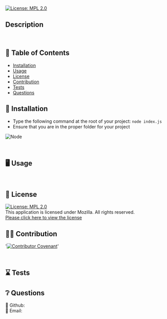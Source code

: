 # <p align="center">  </p>
  
  [![License: MPL 2.0](https://img.shields.io/badge/License-MPL%202.0-brightgreen.svg)](https://opensource.org/licenses/MPL-2.0) 
  <br />

  ## Description
  
  <br />
  
  
  

  ## :open_book: Table of Contents
  * [Installation](#installation)
  * [Usage](#usage)
  * [License](#license)
  * [Contribution](#contribution)
  * [Tests](#tests)
  * [Questions](#questions)

  

  ## :wrench: Installation
  <a name="installation"></a>
  * Type the following command at the root of your project:
  ``node index.js``
  * Ensure that you are in the proper folder for your project
  
  ![Node](https://user-images.githubusercontent.com/77510555/118427210-ec875900-b689-11eb-8bd9-0808646d7cd6.png)

  <br />


  ## :desktop_computer: Usage
  <a name="usage"></a>
  <br />
  
  

  ## :scroll: License 
  [![License: MPL 2.0](https://img.shields.io/badge/License-MPL%202.0-brightgreen.svg)](https://opensource.org/licenses/MPL-2.0)
  <br />This application is licensed under Mozilla. All rights reserved.<br />[Please click here to view the license](https://www.mozilla.org/en-US/MPL/2.0/FAQ/)


  ## :weight_lifting_man: Contribution
  '[![Contributor Covenant](https://img.shields.io/badge/Contributor%20Covenant-2.0-4baaaa.svg)](code_of_conduct.md)'

  <br /><a name="contribution"></a>
  

  ## :hourglass: Tests
  <a name="tests"></a>
  

  ## :grey_question: Questions
  :wave: Github: <a name = "questions">[](https://github.com/)</a>
  <br />
  :postbox: Email: <a name = "questions"></a>

  



  



  


 

  


 

  



  


  



  



  


 

  




  



  


  

